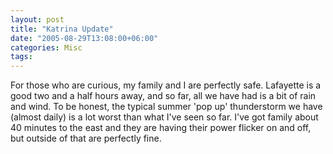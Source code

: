 ```yaml
---
layout: post
title: "Katrina Update"
date: "2005-08-29T13:08:00+06:00"
categories: Misc 
tags: 
---
```


For those who are curious, my family and I are perfectly safe. Lafayette is a good two and a half hours away, and so far, all we have had is a bit of rain and wind. To be honest, the typical summer 'pop up' thunderstorm we have (almost daily) is a lot worst than what I've seen so far. I've got family about 40 minutes to the east and they are having their power flicker on and off, but outside of that are perfectly fine.